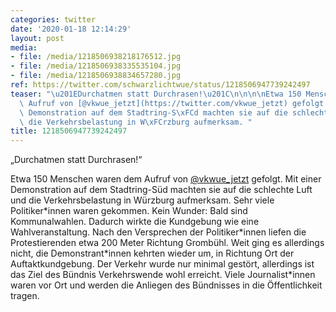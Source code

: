 ```yaml
---
categories: twitter
date: '2020-01-18 12:14:29'
layout: post
media:
- file: /media/1218506938218176512.jpg
- file: /media/1218506938335535104.jpg
- file: /media/1218506938834657280.jpg
ref: https://twitter.com/schwarzlichtwue/status/1218506947739242497
teaser: "\u201EDurchatmen statt Durchrasen!\u201C\n\n\n\nEtwa 150 Menschen waren dem\
  \ Aufruf von [@vkwue_jetzt](https://twitter.com/vkwue_jetzt) gefolgt. Mit einer\
  \ Demonstration auf dem Stadtring-S\xFCd machten sie auf die schlechte Luft und\
  \ die Verkehrsbelastung in W\xFCrzburg aufmerksam. "
title: 1218506947739242497
---
```

„Durchatmen statt Durchrasen!“



Etwa 150 Menschen waren dem Aufruf von [@vkwue_jetzt](https://twitter.com/vkwue_jetzt) gefolgt. Mit einer Demonstration auf dem Stadtring-Süd machten sie auf die schlechte Luft und die Verkehrsbelastung in Würzburg aufmerksam. 
Sehr viele Politiker\*innen waren gekommen. Kein Wunder: Bald sind Kommunalwahlen. Dadurch wirkte die Kundgebung wie eine Wahlveranstaltung. Nach den Versprechen der Politiker\*innen liefen die Protestierenden etwa 200 Meter Richtung Grombühl.
Weit ging es allerdings nicht, die Demonstrant\*innen kehrten wieder um, in Richtung Ort der Auftaktkundgebung.
Der Verkehr wurde nur minimal gestört, allerdings ist das Ziel des Bündnis Verkehrswende wohl erreicht. Viele Journalist\*innen waren vor Ort und werden die Anliegen des Bündnisses in die Öffentlichkeit tragen.